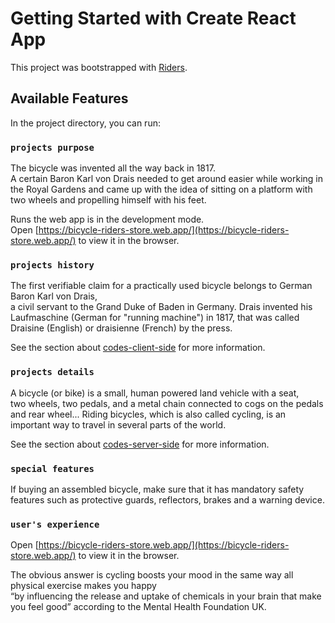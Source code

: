 # Getting Started with Create React App

This project was bootstrapped with [Riders](https://bicycle-riders-store.web.app/).

## Available Features

In the project directory, you can run:

### `projects purpose`

The bicycle was invented all the way back in 1817.\
A certain Baron Karl von Drais needed to get around easier while working in the Royal Gardens and came up with the idea of sitting on a platform with two wheels and propelling himself with his feet.

Runs the web app is in the development mode.\
Open [https://bicycle-riders-store.web.app/](https://bicycle-riders-store.web.app/) to view it in the browser.

### `projects history`

The first verifiable claim for a practically used bicycle belongs to German Baron Karl von Drais,\
a civil servant to the Grand Duke of Baden in Germany. Drais invented his Laufmaschine (German for "running machine") in 1817, that was called Draisine (English) or draisienne (French) by the press.

See the section about [codes-client-side](https://github.com/programming-hero-web-course-4/niche-website-client-side-akash-7313) for more information.

### `projects details`

A bicycle (or bike) is a small, human powered land vehicle with a seat,\
two wheels, two pedals, and a metal chain connected to cogs on the pedals and rear wheel... Riding bicycles, which is also called cycling, is an important way to travel in several parts of the world.

See the section about [codes-server-side](https://github.com/programming-hero-web-course-4/niche-website-server-side-akash-7313) for more information.

### `special features`

If buying an assembled bicycle, make sure that it has mandatory safety features such as protective guards, reflectors, brakes and a warning device.

### `user's experience`

Open [https://bicycle-riders-store.web.app/](https://bicycle-riders-store.web.app/) to view it in the browser.

The obvious answer is cycling boosts your mood in the same way all physical exercise makes you happy\
“by influencing the release and uptake of chemicals in your brain that make you feel good” according to the Mental Health Foundation UK.

